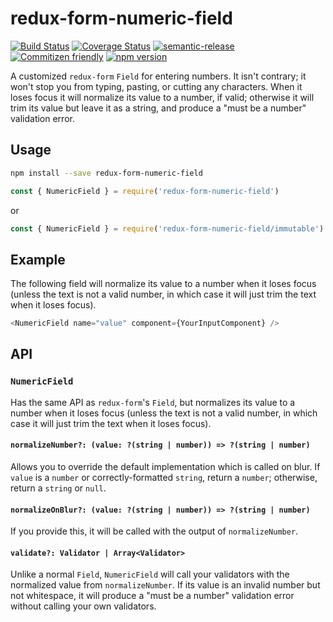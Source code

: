 # redux-form-numeric-field

[![Build Status](https://travis-ci.org/jcoreio/redux-form-numeric-field.svg?branch=master)](https://travis-ci.org/jcoreio/redux-form-numeric-field)
[![Coverage Status](https://codecov.io/gh/jcoreio/redux-form-numeric-field/branch/master/graph/badge.svg)](https://codecov.io/gh/jcoreio/redux-form-numeric-field)
[![semantic-release](https://img.shields.io/badge/%20%20%F0%9F%93%A6%F0%9F%9A%80-semantic--release-e10079.svg)](https://github.com/semantic-release/semantic-release)
[![Commitizen friendly](https://img.shields.io/badge/commitizen-friendly-brightgreen.svg)](http://commitizen.github.io/cz-cli/)
[![npm version](https://badge.fury.io/js/redux-form-numeric-field.svg)](https://badge.fury.io/js/redux-form-numeric-field)

A customized `redux-form` `Field` for entering numbers. It isn't contrary; it won't stop you from typing, pasting, or cutting
any characters.
When it loses focus it will normalize its value to a number, if valid; otherwise it will trim its value but leave it as a string,
and produce a "must be a number" validation error.

## Usage

```sh
npm install --save redux-form-numeric-field
```

```js
const { NumericField } = require('redux-form-numeric-field')
```

or

```js
const { NumericField } = require('redux-form-numeric-field/immutable')
```

## Example

The following field will normalize its value to a number when it loses focus
(unless the text is not a valid number, in which case it will just trim the text when it loses focus).

```js
<NumericField name="value" component={YourInputComponent} />
```

## API

### `NumericField`

Has the same API as `redux-form`'s `Field`, but normalizes its value to a number when it loses focus
(unless the text is not a valid number, in which case it will just trim the text when it loses focus).

#### `normalizeNumber?: (value: ?(string | number)) => ?(string | number)`

Allows you to override the default implementation which is called on blur. If `value` is a `number` or
correctly-formatted `string`, return a `number`; otherwise, return a `string` or `null`.

#### `normalizeOnBlur?: (value: ?(string | number)) => ?(string | number)`

If you provide this, it will be called with the output of `normalizeNumber`.

#### `validate?: Validator | Array<Validator>`

Unlike a normal `Field`, `NumericField` will call your validators with the normalized value from
`normalizeNumber`. If its value is an invalid number but not whitespace, it will produce a
"must be a number" validation error without calling your own validators.
